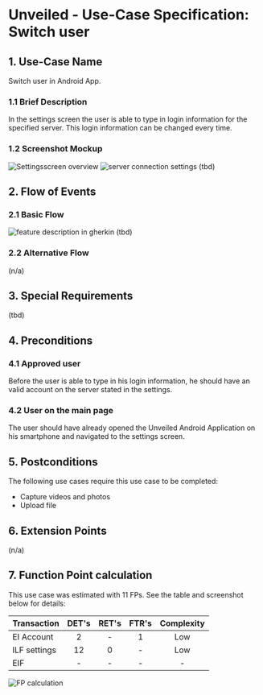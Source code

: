 # Unveiled - Use-Case Specification: Switch user

## 1. Use-Case Name
Switch user in Android App.

### 1.1 Brief Description
In the settings screen the user is able to type in login information for the specified server. This login information can be changed every time.

### 1.2 Screenshot Mockup
![][screenshot1]
![][screenshot2]
(tbd)

## 2. Flow of Events

### 2.1 Basic Flow
<!-- ![][basic flow] -->
![][gherkin]
(tbd)

### 2.2 Alternative Flow
(n/a)


## 3. Special Requirements
(tbd)


## 4. Preconditions

### 4.1 Approved user
Before the user is able to type in his login information, he should have an valid account on the server stated in the settings.

### 4.2 User on the main page
The user should have already opened the Unveiled Android Application on his smartphone and navigated to the settings screen.

## 5. Postconditions
The following use cases require this use case to be completed:
- Capture videos and photos
- Upload file


## 6. Extension Points
(n/a)

## 7. Function Point calculation
This use case was estimated with 11 FPs. See the table and screenshot below for details:

| Transaction | DET's | RET's | FTR's | Complexity |
|-----------------------|:-:|:-:|:-:|:---:|
| EI Account            | 2 | - | 1 | Low |
| ILF settings          | 12 | 0 | - | Low |
| EIF                   | - | - | - | - |

![][fp calculation]

<!-- Link definitions: -->
[basic flow]: https://raw.githubusercontent.com/SAS-Systems/Unveiled-Documentation/master/Bilder/UC_Diagrams/UC_Diagram_Switch_user.png "Use Case Diagram: Switch user"

[screenshot1]: https://raw.githubusercontent.com/SAS-Systems/Unveiled-Documentation/master/Bilder/Screenshots_AndroidApp/settings_screen_overview.PNG "Settingsscreen overview"
[screenshot2]: https://raw.githubusercontent.com/SAS-Systems/Unveiled-Documentation/master/Bilder/Screenshots_AndroidApp/settings_server_connection.PNG "server connection settings"
[gherkin]: https://raw.githubusercontent.com/SAS-Systems/Unveiled-Documentation/master/Bilder/Test/UI-Test/Gherkin_Features/switch_user.png "feature description in gherkin"
[fp calculation]: https://raw.githubusercontent.com/SAS-Systems/Unveiled-Documentation/master/Bilder/FP%20calculation/FP_switch_user.PNG "FP calculation"
